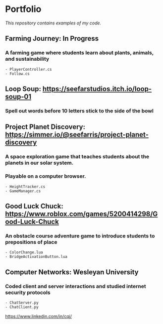 # Portfolio
*This repository contains examples of my code.*

## Farming Journey: In Progress
  ### A farming game where students learn about plants, animals, and sustainability
    - PlayerController.cs
    - Follow.cs


## Loop Soup: https://seefarstudios.itch.io/loop-soup-01
  ### Spell out words before 10 letters stick to the side of the bowl
  
  
## Project Planet Discovery: https://simmer.io/@seefarris/project-planet-discovery
  ### A space exploration game that teaches students about the planets in our solar system.
  ### Playable on a computer browser.
    - HeightTracker.cs
    - GameManager.cs


## Good Luck Chuck: https://www.roblox.com/games/5200414298/Good-Luck-Chuck
  ### An obstacle course adventure game to introduce students to prepositions of place
    - ColorChange.lua
    - BridgeActivationButton.lua


## Computer Networks: Wesleyan University
  ### Coded client and server interactions and studied internet security protocols
    - ChatServer.py
    - ChatClient.py

https://www.linkedin.com/in/cqj/
